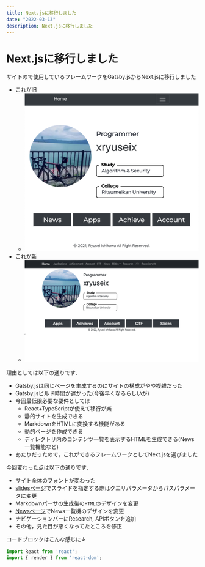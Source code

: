 ```yaml
---
title: Next.jsに移行しました
date: "2022-03-13"
description: Next.jsに移行しました
---
```


# Next.jsに移行しました

サイトので使用しているフレームワークをGatsby.jsからNext.jsに移行しました

* これが旧
  * ![top](./top.png)
* これが新
  * ![newtop](./newtop.png)

理由としては以下の通りです．

* Gatsby.jsは同じページを生成するのにサイトの構成がやや複雑だった
* Gatsby.jsビルド時間が遅かった(今後早くなるらしいが)
* 今回最低限必要な要件としては
  * React+TypeScriptが使えて移行が楽
  * 静的サイトを生成できる
  * MarkdownをHTMLに変換する機能がある
  * 動的ページを作成できる
  * ディレクトリ内のコンテンツ一覧を表示するHTMLを生成できる(News一覧機能など)
* あたりだったので，これができるフレームワークとしてNext.jsを選びました

今回変わった点は以下の通りです．

* サイト全体のフォントが変わった
* [slidesページ](https://xryuseix.github.io/slides)でスライドを指定する際はクエリパラメータからパスパラメータに変更
* Markdownパーサの生成後の`HTML`のデザインを変更
* [Newsページ](https://xryuseix.github.io/news)でNews一覧機のデザインを変更
* ナビゲーションバーにResearch, APIボタンを追加
* その他，見た目が悪くなってたところを修正

コードブロックはこんな感じに↓

```ts
import React from 'react';
import { render } from 'react-dom';
```